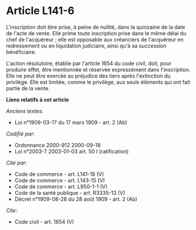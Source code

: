 # Article L141-6

L'inscription doit être prise, à peine de nullité, dans la quinzaine de la date de l'acte de vente. Elle prime toute
inscription prise dans le même délai du chef de l'acquéreur ; elle est opposable aux créanciers de l'acquéreur en
redressement ou en liquidation judiciaire, ainsi qu'à sa succession bénéficiaire. 

L'action résolutoire, établie par l'article 1654 du code civil, doit, pour produire effet, être mentionnée et réservée
expressément dans l'inscription. Elle ne peut être exercée au préjudice des tiers après l'extinction du privilège. Elle est
limitée, comme le privilège, aux seuls éléments qui ont fait partie de la vente.

**Liens relatifs à cet article**

_Anciens textes_:

  - Loi n°1909-03-17 du 17 mars 1909 - art. 2 (Ab)

_Codifié par_:

  - Ordonnance 2000-912 2000-09-18
  - Loi n°2003-7 2003-01-03 art. 50 I (ratification)

_Cité par_:

  - Code de commerce - art. L141-18 (V)
  - Code de commerce - art. L143-15 (V)
  - Code de commerce - art. L950-1-1 (V)
  - Code de la santé publique - art. R3335-13 (V)
  - Décret n°1909-08-28 du 28 août 1909 - art. 2 (Ab)

_Cite_:

  - Code civil - art. 1654 (V)
